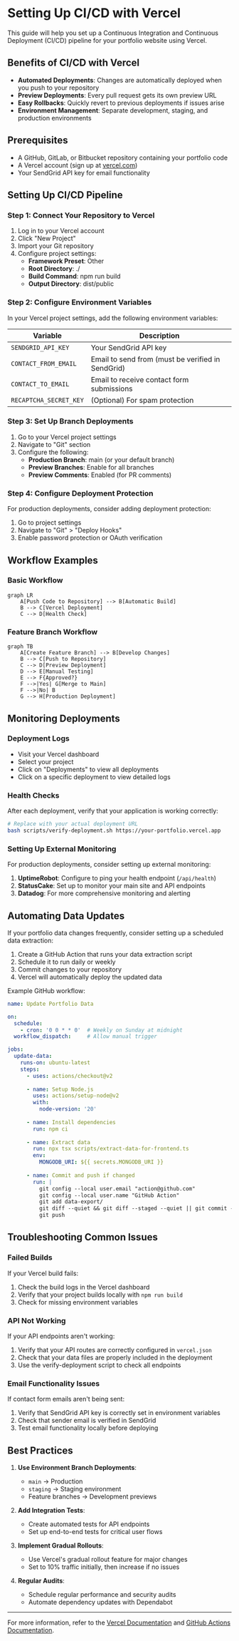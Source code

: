 # Setting Up CI/CD with Vercel

This guide will help you set up a Continuous Integration and Continuous Deployment (CI/CD) pipeline for your portfolio website using Vercel.

## Benefits of CI/CD with Vercel

- **Automated Deployments**: Changes are automatically deployed when you push to your repository
- **Preview Deployments**: Every pull request gets its own preview URL
- **Easy Rollbacks**: Quickly revert to previous deployments if issues arise
- **Environment Management**: Separate development, staging, and production environments

## Prerequisites

- A GitHub, GitLab, or Bitbucket repository containing your portfolio code
- A Vercel account (sign up at [vercel.com](https://vercel.com))
- Your SendGrid API key for email functionality

## Setting Up CI/CD Pipeline

### Step 1: Connect Your Repository to Vercel

1. Log in to your Vercel account
2. Click "New Project"
3. Import your Git repository
4. Configure project settings:
   - **Framework Preset**: Other
   - **Root Directory**: ./
   - **Build Command**: npm run build
   - **Output Directory**: dist/public

### Step 2: Configure Environment Variables

In your Vercel project settings, add the following environment variables:

| Variable | Description |
|----------|-------------|
| `SENDGRID_API_KEY` | Your SendGrid API key |
| `CONTACT_FROM_EMAIL` | Email to send from (must be verified in SendGrid) |
| `CONTACT_TO_EMAIL` | Email to receive contact form submissions |
| `RECAPTCHA_SECRET_KEY` | (Optional) For spam protection |

### Step 3: Set Up Branch Deployments

1. Go to your Vercel project settings
2. Navigate to "Git" section
3. Configure the following:
   - **Production Branch**: main (or your default branch)
   - **Preview Branches**: Enable for all branches
   - **Preview Comments**: Enabled (for PR comments)

### Step 4: Configure Deployment Protection

For production deployments, consider adding deployment protection:

1. Go to project settings
2. Navigate to "Git" > "Deploy Hooks"
3. Enable password protection or OAuth verification

## Workflow Examples

### Basic Workflow

```mermaid
graph LR
    A[Push Code to Repository] --> B[Automatic Build]
    B --> C[Vercel Deployment]
    C --> D[Health Check]
```

### Feature Branch Workflow

```mermaid
graph TB
    A[Create Feature Branch] --> B[Develop Changes]
    B --> C[Push to Repository]
    C --> D[Preview Deployment]
    D --> E[Manual Testing]
    E --> F{Approved?}
    F -->|Yes| G[Merge to Main]
    F -->|No| B
    G --> H[Production Deployment]
```

## Monitoring Deployments

### Deployment Logs

- Visit your Vercel dashboard
- Select your project
- Click on "Deployments" to view all deployments
- Click on a specific deployment to view detailed logs

### Health Checks

After each deployment, verify that your application is working correctly:

```bash
# Replace with your actual deployment URL
bash scripts/verify-deployment.sh https://your-portfolio.vercel.app
```

### Setting Up External Monitoring

For production deployments, consider setting up external monitoring:

1. **UptimeRobot**: Configure to ping your health endpoint (`/api/health`)
2. **StatusCake**: Set up to monitor your main site and API endpoints
3. **Datadog**: For more comprehensive monitoring and alerting

## Automating Data Updates

If your portfolio data changes frequently, consider setting up a scheduled data extraction:

1. Create a GitHub Action that runs your data extraction script
2. Schedule it to run daily or weekly
3. Commit changes to your repository
4. Vercel will automatically deploy the updated data

Example GitHub workflow:

```yaml
name: Update Portfolio Data

on:
  schedule:
    - cron: '0 0 * * 0'  # Weekly on Sunday at midnight
  workflow_dispatch:     # Allow manual trigger

jobs:
  update-data:
    runs-on: ubuntu-latest
    steps:
      - uses: actions/checkout@v2
      
      - name: Setup Node.js
        uses: actions/setup-node@v2
        with:
          node-version: '20'
          
      - name: Install dependencies
        run: npm ci
        
      - name: Extract data
        run: npx tsx scripts/extract-data-for-frontend.ts
        env:
          MONGODB_URI: ${{ secrets.MONGODB_URI }}
          
      - name: Commit and push if changed
        run: |
          git config --local user.email "action@github.com"
          git config --local user.name "GitHub Action"
          git add data-export/
          git diff --quiet && git diff --staged --quiet || git commit -m "Update portfolio data [skip ci]"
          git push
```

## Troubleshooting Common Issues

### Failed Builds

If your Vercel build fails:

1. Check the build logs in the Vercel dashboard
2. Verify that your project builds locally with `npm run build`
3. Check for missing environment variables

### API Not Working

If your API endpoints aren't working:

1. Verify that your API routes are correctly configured in `vercel.json`
2. Check that your data files are properly included in the deployment
3. Use the verify-deployment script to check all endpoints

### Email Functionality Issues

If contact form emails aren't being sent:

1. Verify that SendGrid API key is correctly set in environment variables
2. Check that sender email is verified in SendGrid
3. Test email functionality locally before deploying

## Best Practices

1. **Use Environment Branch Deployments**: 
   - `main` → Production
   - `staging` → Staging environment
   - Feature branches → Development previews

2. **Add Integration Tests**:
   - Create automated tests for API endpoints
   - Set up end-to-end tests for critical user flows

3. **Implement Gradual Rollouts**:
   - Use Vercel's gradual rollout feature for major changes
   - Set to 10% traffic initially, then increase if no issues

4. **Regular Audits**:
   - Schedule regular performance and security audits
   - Automate dependency updates with Dependabot

---

For more information, refer to the [Vercel Documentation](https://vercel.com/docs) and [GitHub Actions Documentation](https://docs.github.com/en/actions).